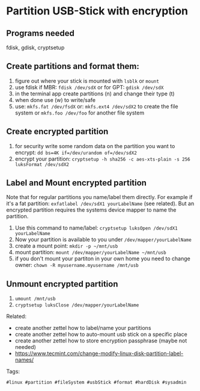 # Partition USB-Stick with encryption

## Programs needed

fdisk, gdisk, cryptsetup

## Create partitions and format them:

1. figure out where your stick is mounted with `lsblk` or `mount`
1. use fdisk if MBR: `fdisk /dev/sdX` or for GPT: `gdisk /dev/sdX`
1. in the terminal app create partitions (n) and change their type (t)
1. when done use (w) to write/safe
1. use: `mkfs.fat /dev/fsdX` or: `mkfs.ext4 /dev/sdX2` to create the file system
or `mkfs.foo /dev/foo` for another file system

## Create encrypted partition

1. for security write some random data on the partition you want to encrypt:
`dd bs=4K if=/dev/urandom of=/dev/sdX2`
1. encrypt your partition: `cryptsetup -h sha256 -c aes-xts-plain -s 256 luksFormat /dev/sdX2`

## Label and Mount encrypted partition

Note that for regular partitions you name/label them directly. For example if 
it's a fat partition: `exfatlabel /dev/sdX1 yourLabelName` (see related). But an 
encrypted partition requires the systems device mapper to name the partition.

1. Use this command to name/label: `cryptsetup luksOpen /dev/sdX1 yourLabelName`
1. Now your partition is available to you under `/dev/mapper/yourLabelName`
1. create a mount point: `mkdir -p ~/mnt/usb`
1. mount partition: `mount /dev/mapper/yourLabelName ~/mnt/usb`
1. if you don't mount your partiton in your own home you need to change owner:
`chown -R myusername.myusername /mnt/usb`

## Unmount encrypted partition

1. `umount /mnt/usb`
1. `cryptsetup luksClose /dev/mapper/yourLabelName`

Related:

* create another zettel how to label/name your partitions
* create another zettel how to auto-mount usb stick on a specific place
* create another zettel how to store encryption passphrase (maybe not needed)
* <https://www.tecmint.com/change-modify-linux-disk-partition-label-names/>

Tags:

    #linux #partition #fileSystem #usbStick #format #hardDisk #sysadmin
